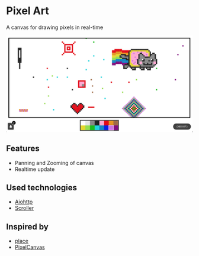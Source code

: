 # Pixel Art

A canvas for drawing pixels in real-time

![](docs/example.png "example")

## Features
* Panning and Zooming of canvas
* Realtime update


## Used technologies
* [Aiohttp](https://github.com/aio-libs/aiohttp)
* [Scroller](https://github.com/pbakaus/scroller)

## Inspired by
* [place](https://www.reddit.com/r/place/)
* [PixelCanvas](https://pixelcanvas.io/)

